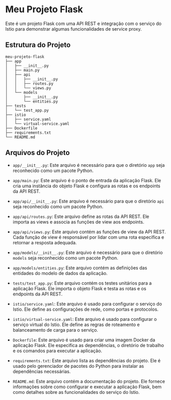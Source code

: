 # Meu Projeto Flask

Este é um projeto Flask com uma API REST e integração com o serviço do Istio para demonstrar algumas funcionalidades de service proxy.

## Estrutura do Projeto

```
meu-projeto-flask
├── app
│   ├── __init__.py
│   ├── main.py
│   ├── api
│   │   ├── __init__.py
│   │   ├── routes.py
│   │   └── views.py
│   └── models
│       ├── __init__.py
│       └── entities.py
├── tests
│   └── test_app.py
├── istio
│   ├── service.yaml
│   └── virtual-service.yaml
├── Dockerfile
├── requirements.txt
└── README.md
```

## Arquivos do Projeto

- `app/__init__.py`: Este arquivo é necessário para que o diretório `app` seja reconhecido como um pacote Python.

- `app/main.py`: Este arquivo é o ponto de entrada da aplicação Flask. Ele cria uma instância do objeto Flask e configura as rotas e os endpoints da API REST.

- `app/api/__init__.py`: Este arquivo é necessário para que o diretório `api` seja reconhecido como um pacote Python.

- `app/api/routes.py`: Este arquivo define as rotas da API REST. Ele importa as views e associa as funções de view aos endpoints.

- `app/api/views.py`: Este arquivo contém as funções de view da API REST. Cada função de view é responsável por lidar com uma rota específica e retornar a resposta adequada.

- `app/models/__init__.py`: Este arquivo é necessário para que o diretório `models` seja reconhecido como um pacote Python.

- `app/models/entities.py`: Este arquivo contém as definições das entidades do modelo de dados da aplicação.

- `tests/test_app.py`: Este arquivo contém os testes unitários para a aplicação Flask. Ele importa o objeto Flask e testa as rotas e os endpoints da API REST.

- `istio/service.yaml`: Este arquivo é usado para configurar o serviço do Istio. Ele define as configurações de rede, como portas e protocolos.

- `istio/virtual-service.yaml`: Este arquivo é usado para configurar o serviço virtual do Istio. Ele define as regras de roteamento e balanceamento de carga para o serviço.

- `Dockerfile`: Este arquivo é usado para criar uma imagem Docker da aplicação Flask. Ele especifica as dependências, o diretório de trabalho e os comandos para executar a aplicação.

- `requirements.txt`: Este arquivo lista as dependências do projeto. Ele é usado pelo gerenciador de pacotes do Python para instalar as dependências necessárias.

- `README.md`: Este arquivo contém a documentação do projeto. Ele fornece informações sobre como configurar e executar a aplicação Flask, bem como detalhes sobre as funcionalidades do serviço do Istio.